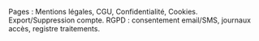 Pages : Mentions légales, CGU, Confidentialité, Cookies. Export/Suppression compte.
RGPD : consentement email/SMS, journaux accès, registre traitements.
